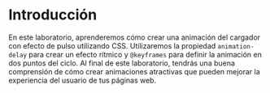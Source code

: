 # Introducción

En este laboratorio, aprenderemos cómo crear una animación del cargador con efecto de pulso utilizando CSS. Utilizaremos la propiedad `animation-delay` para crear un efecto rítmico y `@keyframes` para definir la animación en dos puntos del ciclo. Al final de este laboratorio, tendrás una buena comprensión de cómo crear animaciones atractivas que pueden mejorar la experiencia del usuario de tus páginas web.
